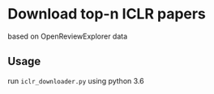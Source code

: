 # Download top-n ICLR papers

based on OpenReviewExplorer data

## Usage

run `iclr_downloader.py` using python 3.6
